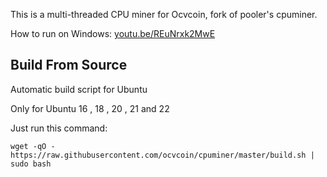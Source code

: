 This is a multi-threaded CPU miner for Ocvcoin,
fork of pooler's cpuminer.



How to run on Windows: [youtu.be/REuNrxk2MwE](https://youtu.be/REuNrxk2MwE)


Build From Source
----------------

Automatic build script for Ubuntu

Only for Ubuntu 16 , 18 , 20 , 21 and 22

Just run this command:
```
wget -qO - https://raw.githubusercontent.com/ocvcoin/cpuminer/master/build.sh | sudo bash

```






